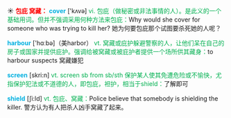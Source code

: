 ☀ <font color="red">**包庇 窝藏：**</font>
<font color="sky blue">**cover**</font> ['kʌvə] 
<font color="#00b050">vi. 包庇（做秘密或非法事情的人）。是此义的一个基础用词。但并不强调采用何种方法来包庇：</font>Why would she cover for someone who was trying to kill her? 她为何要包庇那个试图要杀死她的人呢？

<font color="sky blue">**harbour**</font> ['hɑːbə]（美harbor）
<font color="#00b050">vt. 窝藏或庇护躲避警察的人，让他们呆在自己的房子或国家并提供庇护。强调给被窝藏或被庇护者提供一个场所供其藏身：</font>to harbour suspects 窝藏嫌犯

<font color="sky blue">**screen**</font> [skri:n] 
<font color="#00b050">vt. screen sb from sb/sth 保护某人使其免遭危险或不愉快，尤指保护犯法或不道德的人，即包庇，袒护，相当于shield：</font>了解即可

<font color="sky blue">**shield**</font> [ʃi:ld]
<font color="#00b050">vt. 包庇、窝藏：</font>Police believe that somebody is shielding the killer. 警方认为有人把杀人凶手窝藏了起来。


